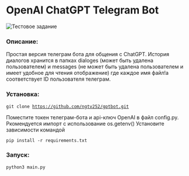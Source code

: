 # OpenAI ChatGPT Telegram Bot

<picture>
  <img alt="Тестовое задание" src="https://github-production-user-asset-6210df.s3.amazonaws.com/88136113/260319487-64637db7-98e2-428e-be88-3bdcf6bdcf21.png">
</picture>

### Описание:
Простая версия телеграм бота для общения с ChatGPT. 
История диалогов хранится в папках dialoges (может быть удалена пользователем) и messages (не может быть удалена пользователем и имеет удобное для чтения отображение) где каждое имя файл!а соответствует ID пользователя телеграм.

### Установка:

<code>git clone https://github.com/ngtv252/gptbot.git</code>

Поместите токен телеграм-бота и api-ключ OpenAI в файл config.py. Ркомендуется импорт с использование os.getenv()
Установите зависимости командой

<code>pip install -r requirements.txt </code>
  

### Запуск:

<code>python3 main.py</code>
